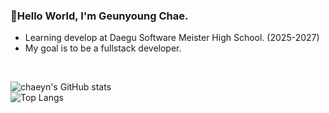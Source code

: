 
### 👋Hello World, I'm Geunyoung Chae.
- Learning develop at Daegu Software Meister High School. (2025-2027)
- My goal is to be a fullstack developer.

</br>

<div align="left">

![chaeyn's GitHub stats](https://github-readme-stats.vercel.app/api?username=chaeyn&show_icons=true&theme=dark)  
![Top Langs](https://github-readme-stats.vercel.app/api/top-langs/?username=chaeyn&layout=compact&theme=dark)
